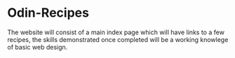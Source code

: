 # Odin-Recipes
The website will consist of a main index page which will have links to a few recipes, the skills demonstrated once completed will be a working knowlege of basic web design.
